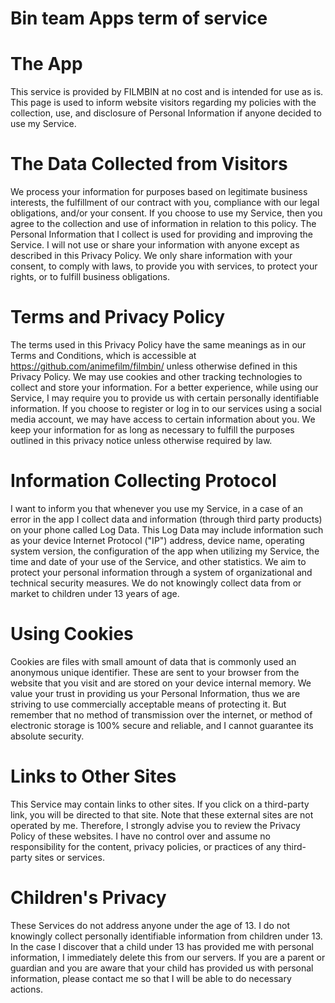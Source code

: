 # Bin team Apps term of service

# The App

This service is provided by FILMBIN at no cost and is intended for use as is. This page is used to inform website visitors regarding my policies with the collection, use, and disclosure of Personal Information if anyone decided to use my Service.

# The Data Collected from Visitors
We process your information for purposes based on legitimate business interests, the fulfillment of our contract with you, compliance with our legal obligations, and/or your consent.  If you choose to use my Service, then you agree to the collection and use of information in relation to this policy. The Personal Information that I collect is used for providing and improving the Service. I will not use or share your information with anyone except as described in this Privacy Policy. We only share information with your consent, to comply with laws, to provide you with services, to protect your rights, or to fulfill business obligations.

# Terms and Privacy Policy

The terms used in this Privacy Policy have the same meanings as in our Terms and Conditions, which is accessible at https://github.com/animefilm/filmbin/ unless otherwise defined in this Privacy Policy. We may use cookies and other tracking technologies to collect and store your information. For a better experience, while using our Service, I may require you to provide us with certain personally identifiable information. If you choose to register or log in to our services using a social media account, we may have access to certain information about you. We keep your information for as long as necessary to fulfill the purposes outlined in this privacy notice unless otherwise required by law.

# Information Collecting Protocol 

I want to inform you that whenever you use my Service, in a case of an error in the app I collect data and information (through third party products) on your phone called Log Data. This Log Data may include information such as your device Internet Protocol ("IP") address, device name, operating system version, the configuration of the app when utilizing my Service, the time and date of your use of the Service, and other statistics. We aim to protect your personal information through a system of organizational and technical security measures. We do not knowingly collect data from or market to children under 13 years of age.  

# Using Cookies

Cookies are files with small amount of data that is commonly used an anonymous unique identifier. These are sent to your browser from the website that you visit and are stored on your device internal memory. We value your trust in providing us your Personal Information, thus we are striving to use commercially acceptable means of protecting it. But remember that no method of transmission over the internet, or method of electronic storage is 100% secure and reliable, and I cannot guarantee its absolute security.

# Links to Other Sites

This Service may contain links to other sites. If you click on a third-party link, you will be directed to that site. Note that these external sites are not operated by me. Therefore, I strongly advise you to review the Privacy Policy of these websites. I have no control over and assume no responsibility for the content, privacy policies, or practices of any third-party sites or services.

# Children's Privacy

These Services do not address anyone under the age of 13. I do not knowingly collect personally identifiable information from children under 13. In the case I discover that a child under 13 has provided me with personal information, I immediately delete this from our servers. If you are a parent or guardian and you are aware that your child has provided us with personal information, please contact me so that I will be able to do necessary actions.

